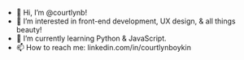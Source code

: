 - 👋 Hi, I’m @courtlynb!
- 👀 I’m interested in front-end development, UX design, & all things beauty!
- 🌱 I’m currently learning Python & JavaScript.
- 📫 How to reach me: linkedin.com/in/courtlynboykin

<!---
courtlynb/courtlynb is a ✨ special ✨ repository because its `README.md` (this file) appears on your GitHub profile.
You can click the Preview link to take a look at your changes.
--->
